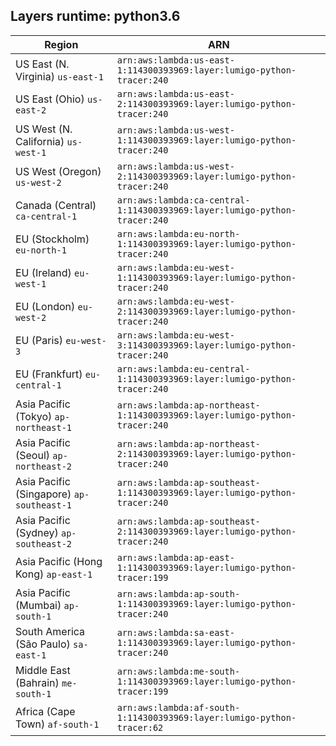 Layers runtime: python3.6
----
| Region | ARN |
| --- | --- |
|US East (N. Virginia)  `us-east-1`|`arn:aws:lambda:us-east-1:114300393969:layer:lumigo-python-tracer:240`|
|US East (Ohio)  `us-east-2`|`arn:aws:lambda:us-east-2:114300393969:layer:lumigo-python-tracer:240`|
|US West (N. California)  `us-west-1`|`arn:aws:lambda:us-west-1:114300393969:layer:lumigo-python-tracer:240`|
|US West (Oregon)  `us-west-2`|`arn:aws:lambda:us-west-2:114300393969:layer:lumigo-python-tracer:240`|
|Canada (Central)  `ca-central-1`|`arn:aws:lambda:ca-central-1:114300393969:layer:lumigo-python-tracer:240`|
|EU (Stockholm)  `eu-north-1`|`arn:aws:lambda:eu-north-1:114300393969:layer:lumigo-python-tracer:240`|
|EU (Ireland)  `eu-west-1`|`arn:aws:lambda:eu-west-1:114300393969:layer:lumigo-python-tracer:240`|
|EU (London)  `eu-west-2`|`arn:aws:lambda:eu-west-2:114300393969:layer:lumigo-python-tracer:240`|
|EU (Paris)  `eu-west-3`|`arn:aws:lambda:eu-west-3:114300393969:layer:lumigo-python-tracer:240`|
|EU (Frankfurt)  `eu-central-1`|`arn:aws:lambda:eu-central-1:114300393969:layer:lumigo-python-tracer:240`|
|Asia Pacific (Tokyo)  `ap-northeast-1`|`arn:aws:lambda:ap-northeast-1:114300393969:layer:lumigo-python-tracer:240`|
|Asia Pacific (Seoul)  `ap-northeast-2`|`arn:aws:lambda:ap-northeast-2:114300393969:layer:lumigo-python-tracer:240`|
|Asia Pacific (Singapore)  `ap-southeast-1`|`arn:aws:lambda:ap-southeast-1:114300393969:layer:lumigo-python-tracer:240`|
|Asia Pacific (Sydney)  `ap-southeast-2`|`arn:aws:lambda:ap-southeast-2:114300393969:layer:lumigo-python-tracer:240`|
|Asia Pacific (Hong Kong)  `ap-east-1`|`arn:aws:lambda:ap-east-1:114300393969:layer:lumigo-python-tracer:199`|
|Asia Pacific (Mumbai)  `ap-south-1`|`arn:aws:lambda:ap-south-1:114300393969:layer:lumigo-python-tracer:240`|
|South America (São Paulo)  `sa-east-1`|`arn:aws:lambda:sa-east-1:114300393969:layer:lumigo-python-tracer:240`|
|Middle East (Bahrain)  `me-south-1`|`arn:aws:lambda:me-south-1:114300393969:layer:lumigo-python-tracer:199`|
|Africa (Cape Town)  `af-south-1`|`arn:aws:lambda:af-south-1:114300393969:layer:lumigo-python-tracer:62`|
